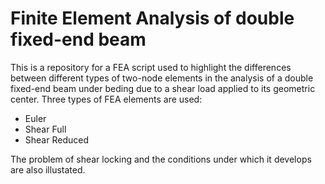 # Finite Element Analysis of double fixed-end beam
This is a repository for a FEA script used to highlight the differences between different types 
of two-node elements in the analysis of a double fixed-end beam under beding due to a shear load applied to its geometric center.
Three types of FEA elements are used:
* Euler
* Shear Full
* Shear Reduced

The problem of shear locking and the conditions under which it develops are also illustated.
